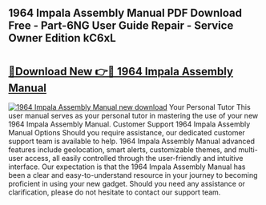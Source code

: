 ## 1964 Impala Assembly Manual PDF Download Free - Part-6NG User Guide Repair - Service Owner Edition kC6xL

# <h2><a href="http://bc52627.oget.top/?id=1964+Impala+Assembly+Manual">🔗Download New 👉🔴 1964 Impala Assembly Manual</a></h2>

[![1964 Impala Assembly Manual new download](https://i.imgur.com/5g1atiW.png)](http://bc52627.oget.top/?id=1964+Impala+Assembly+Manual)
Your Personal Tutor This user manual serves as your personal tutor in mastering the use of your new 1964 Impala Assembly Manual. Customer Support 1964 Impala Assembly Manual Options Should you require assistance, our dedicated customer support team is available to help. 1964 Impala Assembly Manual advanced features include geolocation, smart alerts, customizable themes, and multi-user access, all easily controlled through the user-friendly and intuitive interface. Our expectation is that the 1964 Impala Assembly Manual has been a clear and easy-to-understand resource in your journey to becoming proficient in using your new gadget. Should you need any assistance or clarification, please do not hesitate to contact our support team.
